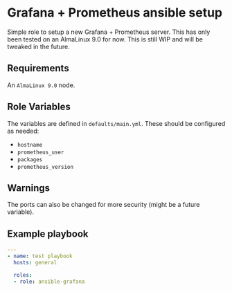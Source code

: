 # Grafana + Prometheus ansible setup

Simple role to setup a new Grafana + Prometheus server. This has only been tested on an AlmaLinux 9.0 for now. This is still WIP and will be tweaked in the future.

## Requirements

An `AlmaLinux 9.0` node.

## Role Variables

The variables are defined in `defaults/main.yml`. These should be configured as needed:

- `hostname`
- `prometheus_user`
- `packages`
- `prometheus_version`

## Warnings

The ports can also be changed for more security (might be a future variable).

## Example playbook

```yml
---
- name: test playbook
  hosts: general

  roles:
  - role: ansible-grafana
```